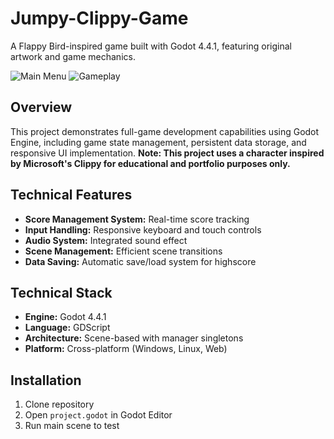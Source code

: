# Jumpy-Clippy-Game

A Flappy Bird-inspired game built with Godot 4.4.1, featuring original artwork and game mechanics.

![Main Menu](doc/images/menu.png) ![Gameplay](doc/images/gameplay.png)

## Overview
This project demonstrates full-game development capabilities using Godot Engine, including game state management, persistent data storage, and responsive UI implementation. **Note: This project uses a character inspired by Microsoft's Clippy for educational and portfolio purposes only.**

## Technical Features
- **Score Management System:** Real-time score tracking
- **Input Handling:** Responsive keyboard and touch controls
- **Audio System:** Integrated sound effect
- **Scene Management:** Efficient scene transitions
- **Data Saving:** Automatic save/load system for highscore

## Technical Stack
- **Engine:** Godot 4.4.1
- **Language:** GDScript
- **Architecture:** Scene-based with manager singletons
- **Platform:** Cross-platform (Windows, Linux, Web)

## Installation
1. Clone repository
2. Open `project.godot` in Godot Editor
3. Run main scene to test
